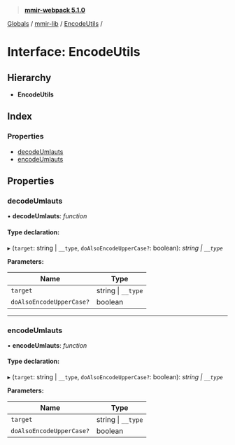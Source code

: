> **[mmir-webpack 5.1.0](../README.md)**

[Globals](../README.md) / [mmir-lib](../modules/mmir_lib.md) / [EncodeUtils](mmir_lib.encodeutils.md) /

# Interface: EncodeUtils

## Hierarchy

* **EncodeUtils**

## Index

### Properties

* [decodeUmlauts](mmir_lib.encodeutils.md#decodeumlauts)
* [encodeUmlauts](mmir_lib.encodeutils.md#encodeumlauts)

## Properties

###  decodeUmlauts

• **decodeUmlauts**: *function*

#### Type declaration:

▸ (`target`: string | `__type`, `doAlsoEncodeUpperCase?`: boolean): *string | `__type`*

**Parameters:**

Name | Type |
------ | ------ |
`target` | string \| `__type` |
`doAlsoEncodeUpperCase?` | boolean |

___

###  encodeUmlauts

• **encodeUmlauts**: *function*

#### Type declaration:

▸ (`target`: string | `__type`, `doAlsoEncodeUpperCase?`: boolean): *string | `__type`*

**Parameters:**

Name | Type |
------ | ------ |
`target` | string \| `__type` |
`doAlsoEncodeUpperCase?` | boolean |